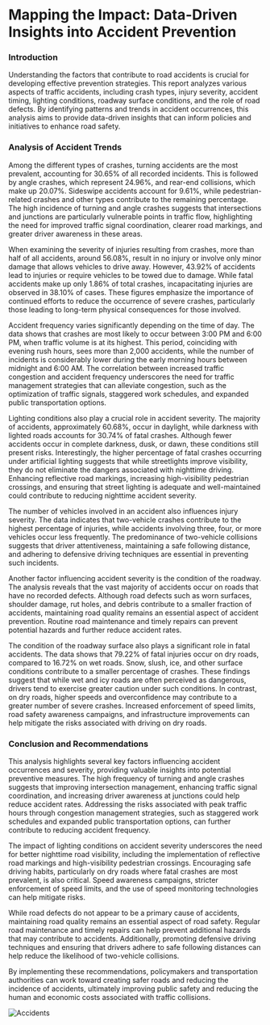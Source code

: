# Mapping the Impact: Data-Driven Insights into Accident Prevention

### **Introduction**
Understanding the factors that contribute to road accidents is crucial for developing effective prevention strategies. This report analyzes various aspects of traffic accidents, including crash types, injury severity, accident timing, lighting conditions, roadway surface conditions, and the role of road defects. By identifying patterns and trends in accident occurrences, this analysis aims to provide data-driven insights that can inform policies and initiatives to enhance road safety.

### **Analysis of Accident Trends**
Among the different types of crashes, turning accidents are the most prevalent, accounting for 30.65% of all recorded incidents. This is followed by angle crashes, which represent 24.96%, and rear-end collisions, which make up 20.07%. Sideswipe accidents account for 9.61%, while pedestrian-related crashes and other types contribute to the remaining percentage. The high incidence of turning and angle crashes suggests that intersections and junctions are particularly vulnerable points in traffic flow, highlighting the need for improved traffic signal coordination, clearer road markings, and greater driver awareness in these areas.

When examining the severity of injuries resulting from crashes, more than half of all accidents, around 56.08%, result in no injury or involve only minor damage that allows vehicles to drive away. However, 43.92% of accidents lead to injuries or require vehicles to be towed due to damage. While fatal accidents make up only 1.86% of total crashes, incapacitating injuries are observed in 38.10% of cases. These figures emphasize the importance of continued efforts to reduce the occurrence of severe crashes, particularly those leading to long-term physical consequences for those involved.

Accident frequency varies significantly depending on the time of day. The data shows that crashes are most likely to occur between 3:00 PM and 6:00 PM, when traffic volume is at its highest. This period, coinciding with evening rush hours, sees more than 2,000 accidents, while the number of incidents is considerably lower during the early morning hours between midnight and 6:00 AM. The correlation between increased traffic congestion and accident frequency underscores the need for traffic management strategies that can alleviate congestion, such as the optimization of traffic signals, staggered work schedules, and expanded public transportation options.

Lighting conditions also play a crucial role in accident severity. The majority of accidents, approximately 60.68%, occur in daylight, while darkness with lighted roads accounts for 30.74% of fatal crashes. Although fewer accidents occur in complete darkness, dusk, or dawn, these conditions still present risks. Interestingly, the higher percentage of fatal crashes occurring under artificial lighting suggests that while streetlights improve visibility, they do not eliminate the dangers associated with nighttime driving. Enhancing reflective road markings, increasing high-visibility pedestrian crossings, and ensuring that street lighting is adequate and well-maintained could contribute to reducing nighttime accident severity.

The number of vehicles involved in an accident also influences injury severity. The data indicates that two-vehicle crashes contribute to the highest percentage of injuries, while accidents involving three, four, or more vehicles occur less frequently. The predominance of two-vehicle collisions suggests that driver attentiveness, maintaining a safe following distance, and adhering to defensive driving techniques are essential in preventing such incidents.

Another factor influencing accident severity is the condition of the roadway. The analysis reveals that the vast majority of accidents occur on roads that have no recorded defects. Although road defects such as worn surfaces, shoulder damage, rut holes, and debris contribute to a smaller fraction of accidents, maintaining road quality remains an essential aspect of accident prevention. Routine road maintenance and timely repairs can prevent potential hazards and further reduce accident rates.

The condition of the roadway surface also plays a significant role in fatal accidents. The data shows that 79.22% of fatal injuries occur on dry roads, compared to 16.72% on wet roads. Snow, slush, ice, and other surface conditions contribute to a smaller percentage of crashes. These findings suggest that while wet and icy roads are often perceived as dangerous, drivers tend to exercise greater caution under such conditions. In contrast, on dry roads, higher speeds and overconfidence may contribute to a greater number of severe crashes. Increased enforcement of speed limits, road safety awareness campaigns, and infrastructure improvements can help mitigate the risks associated with driving on dry roads.

### **Conclusion and Recommendations**
This analysis highlights several key factors influencing accident occurrences and severity, providing valuable insights into potential preventive measures. The high frequency of turning and angle crashes suggests that improving intersection management, enhancing traffic signal coordination, and increasing driver awareness at junctions could help reduce accident rates. Addressing the risks associated with peak traffic hours through congestion management strategies, such as staggered work schedules and expanded public transportation options, can further contribute to reducing accident frequency.

The impact of lighting conditions on accident severity underscores the need for better nighttime road visibility, including the implementation of reflective road markings and high-visibility pedestrian crossings. Encouraging safe driving habits, particularly on dry roads where fatal crashes are most prevalent, is also critical. Speed awareness campaigns, stricter enforcement of speed limits, and the use of speed monitoring technologies can help mitigate risks.

While road defects do not appear to be a primary cause of accidents, maintaining road quality remains an essential aspect of road safety. Regular road maintenance and timely repairs can help prevent additional hazards that may contribute to accidents. Additionally, promoting defensive driving techniques and ensuring that drivers adhere to safe following distances can help reduce the likelihood of two-vehicle collisions.

By implementing these recommendations, policymakers and transportation authorities can work toward creating safer roads and reducing the incidence of accidents, ultimately improving public safety and reducing the human and economic costs associated with traffic collisions.

![Accidents](https://github.com/user-attachments/assets/aec6df0a-ceee-4cd6-ba9b-f0e8ca8899c3)
